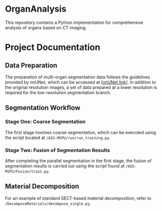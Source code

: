 # OrganAnalysis
This repository contains a Python implementation for comprehensive analysis of organs based on CT imaging.

# Project Documentation

## Data Preparation

The preparation of multi-organ segmentation data follows the guidelines provided by nnUNet, which can be accessed at [[nnUNet link](https://github.com/MIC-DKFZ/nnUNet)]. In addition to the original resolution images, a set of data prepared at a lower resolution is required for the low-resolution segmentation branch.

## Segmentation Workflow

### Stage One: Coarse Segmentation

The first stage involves coarse segmentation, which can be executed using the script located at `/AIG-MSPU/run/run_training.py`.

### Stage Two: Fusion of Segmentation Results

After completing the parallel segmentation in the first stage, the fusion of segmentation results is carried out using the script found at `/AIG-MSPU/Fusion/train.py`.

## Material Decomposition

For an example of standard SECT-based material decomposition, refer to `/DecomposeMaterials/decompose_single.py`.
